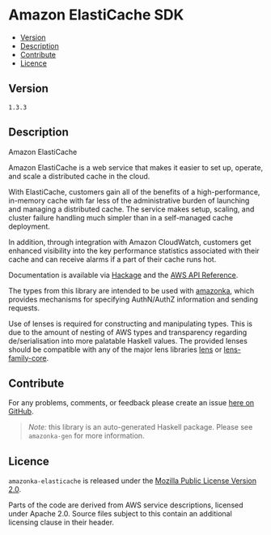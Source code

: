 # Amazon ElastiCache SDK

* [Version](#version)
* [Description](#description)
* [Contribute](#contribute)
* [Licence](#licence)


## Version

`1.3.3`


## Description

Amazon ElastiCache

Amazon ElastiCache is a web service that makes it easier to set up,
operate, and scale a distributed cache in the cloud.

With ElastiCache, customers gain all of the benefits of a
high-performance, in-memory cache with far less of the administrative
burden of launching and managing a distributed cache. The service makes
setup, scaling, and cluster failure handling much simpler than in a
self-managed cache deployment.

In addition, through integration with Amazon CloudWatch, customers get
enhanced visibility into the key performance statistics associated with
their cache and can receive alarms if a part of their cache runs hot.

Documentation is available via [Hackage](http://hackage.haskell.org/package/amazonka-elasticache)
and the [AWS API Reference](http://docs.aws.amazon.com/AmazonElastiCache/latest/APIReference/Welcome.html).

The types from this library are intended to be used with [amazonka](http://hackage.haskell.org/package/amazonka),
which provides mechanisms for specifying AuthN/AuthZ information and sending requests.

Use of lenses is required for constructing and manipulating types.
This is due to the amount of nesting of AWS types and transparency regarding
de/serialisation into more palatable Haskell values.
The provided lenses should be compatible with any of the major lens libraries
[lens](http://hackage.haskell.org/package/lens) or [lens-family-core](http://hackage.haskell.org/package/lens-family-core).

## Contribute

For any problems, comments, or feedback please create an issue [here on GitHub](https://github.com/brendanhay/amazonka/issues).

> _Note:_ this library is an auto-generated Haskell package. Please see `amazonka-gen` for more information.


## Licence

`amazonka-elasticache` is released under the [Mozilla Public License Version 2.0](http://www.mozilla.org/MPL/).

Parts of the code are derived from AWS service descriptions, licensed under Apache 2.0.
Source files subject to this contain an additional licensing clause in their header.
